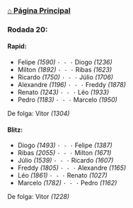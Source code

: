 ### [⌂ Página Principal](https://grupo-de-xadrez.github.io/)

### Rodada 20:

#### Rapid:

* Felipe *(1590)* `· - ·` Diogo *(1236)*  
* Milton *(1892)* `· - ·` Ribas *(1623)*  
* Ricardo *(1750)* `· - ·` Júlio *(1706)*  
* Alexandre *(1196)* `· - ·` Freddy *(1878)*  
* Renato *(1243)* `· - ·` Léo *(1933)*  
* Pedro *(1183)* `· - ·` Marcelo *(1950)*  

De folga: Vitor *(1304)*

#### Blitz:

* Diogo *(1493)* `· - ·` Felipe *(1387)*  
* Ribas *(2055)* `· - ·` Milton *(1671)*  
* Júlio *(1539)* `· - ·` Ricardo *(1607)*  
* Freddy *(1805)* `· - ·` Alexandre *(1165)*  
* Léo *(1861)* `· - ·` Renato *(1027)*  
* Marcelo *(1782)* `· - ·` Pedro *(1162)*  

De folga: Vitor *(1228)*

